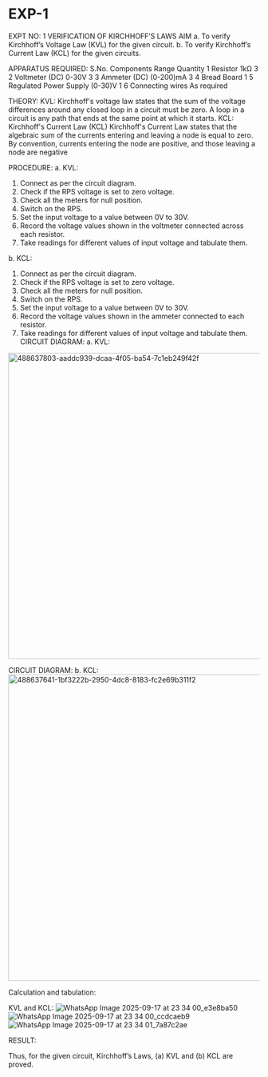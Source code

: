 # EXP-1
EXPT NO: 1	VERIFICATION OF KIRCHHOFF’S LAWS
AIM
a.   To verify Kirchhoff’s Voltage Law (KVL) for the given circuit. 
b.   To verify Kirchhoff’s Current Law (KCL) for the given circuits.

APPARATUS REQUIRED:
S.No.	Components	Range	Quantity
1	Resistor	1kΩ	3
2	Voltmeter (DC)	0-30V	3
3	Ammeter (DC)	(0-200)mA	3
4	Bread Board		1
5	Regulated Power Supply	(0-30)V	1
6	Connecting wires		As required

THEORY:
KVL: Kirchhoff's voltage law states that the sum of the voltage differences around any closed loop in a circuit must be zero. A loop in a circuit is any path that ends at the same point at which it starts.
KCL:
Kirchhoff's Current Law (KCL) Kirchhoff's Current Law states that the algebraic sum of the currents entering and leaving a node is equal to zero. By convention, currents entering the node are positive, and those leaving a node are negative


PROCEDURE:
a.   KVL:
1.   Connect as per the circuit diagram.
2.   Check if the RPS voltage is set to zero voltage.
3.   Check all the meters for null position.
4.   Switch on the RPS.
5.   Set the input voltage to a value between 0V to 30V.
6.   Record the voltage values shown in the voltmeter connected across each resistor.
7.   Take readings for different values of input voltage and tabulate them.


b.  KCL:
1.   Connect as per the circuit diagram.
2.   Check if the RPS voltage is set to zero voltage.
3.   Check all the meters for null position.
4.   Switch on the RPS.
5.   Set the input voltage to a value between 0V to 30V.
6.   Record the voltage values shown in the ammeter connected to each resistor.
7.   Take readings for different values of input voltage and tabulate them. 
CIRCUIT DIAGRAM:
a.   KVL:
<img width="1042" height="612" alt="488637803-aaddc939-dcaa-4f05-ba54-7c1eb249f42f" src="https://github.com/user-attachments/assets/7961c948-c587-4e45-b05c-d90a46ccee06" />



 CIRCUIT DIAGRAM:
b.  KCL:
 <img width="1037" height="613" alt="488637641-1bf3222b-2950-4dc8-8183-fc2e69b311f2" src="https://github.com/user-attachments/assets/96a1eda4-0c5e-4ddc-822d-b4fb63fd5daf" />


Calculation and tabulation:

KVL and KCL:
![WhatsApp Image 2025-09-17 at 23 34 00_e3e8ba50](https://github.com/user-attachments/assets/e2b77acf-9970-457c-a08e-4cb40cc69a62)
![WhatsApp Image 2025-09-17 at 23 34 00_ccdcaeb9](https://github.com/user-attachments/assets/c78113ce-28fd-48a2-a209-f24cc2e052ff)
![WhatsApp Image 2025-09-17 at 23 34 01_7a87c2ae](https://github.com/user-attachments/assets/5415b314-83e4-4dad-8916-3538ba9c7bfe)



RESULT:

Thus, for the given circuit, Kirchhoff’s Laws, (a) KVL and (b) KCL are proved.
